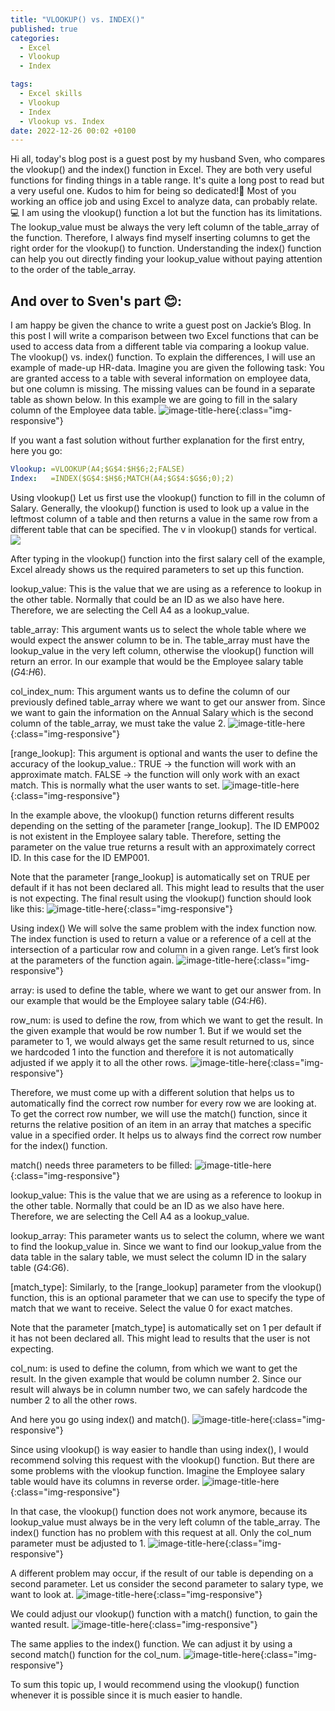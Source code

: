 ```yaml
---
title: "VLOOKUP() vs. INDEX()"
published: true
categories:
  - Excel
  - Vlookup
  - Index

tags:
  - Excel skills
  - Vlookup
  - Index
  - Vlookup vs. Index
date: 2022-12-26 00:02 +0100
---
```

Hi all,
today's blog post is a guest post by my husband Sven, who compares the vlookup() and the index() function in Excel. They are both very useful functions for finding things in a table range. It's quite a long post to read but a very useful one. Kudos to him for being so dedicated!:clap: Most of you working an office job and using Excel to analyze data, can probably relate.:computer: I am using the vlookup() function a lot but the function has its limitations. The lookup_value must be always the very left column of the table_array of the function. Therefore, I always find myself inserting columns to get the right order for the vlookup() to function. Understanding the index() function can help you out directly finding your lookup_value without paying attention to the order of the table_array.

And over to Sven's part :blush::
---
I am happy be given the chance to write a guest post on Jackie’s Blog. In this post I will write a comparison between two Excel functions that can be used to access data from a different table via comparing a lookup value. The vlookup() vs. index() function.
To explain the differences, I will use an example of made-up HR-data. Imagine you are given the following task: You are granted access to a table with several information on employee data, but one column is missing. The missing values can be found in a separate table as shown below. In this example we are going to fill in the salary column of the Employee data table.
![image-title-here](/assets/images/vlookup%20vs%20index_1.png){:class="img-responsive"}

If you want a fast solution without further explanation for the first entry, here you go:
```yaml
Vlookup: =VLOOKUP(A4;$G$4:$H$6;2;FALSE)
Index: 	 =INDEX($G$4:$H$6;MATCH(A4;$G$4:$G$6;0);2)
```

Using vlookup()
Let us first use the vlookup() function to fill in the column of Salary. Generally, the vlookup() function is used to look up a value in the leftmost column of a table and then returns a value in the same row from a different table that can be specified. The v in vlookup() stands for vertical.
<img src="{{site.baseurl | prepend: site.url}}assets/images/vlookup%20vs%20index_1.png"/>

After typing in the vlookup() function into the first salary cell of the example, Excel already shows us the required parameters to set up this function.

lookup_value: This is the value that we are using as a reference to lookup in the other table. Normally that could be an ID as we also have here. Therefore, we are selecting the Cell A4 as a lookup_value.

table_array: This argument wants us to select the whole table where we would expect the answer column to be in. The table_array must have the lookup_value in the very left column, otherwise the vlookup() function will return an error. In our example that would be the Employee salary table ($G$4:$H$6).

col_index_num: This argument wants us to define the column of our previously defined table_array where we want to get our answer from. Since we want to gain the information on the Annual Salary which is the second column of the table_array, we must take the value 2.
![image-title-here](/assets/images/vlookup%20vs%20index_3.png){:class="img-responsive"}


[range_lookup]: This argument is optional and wants the user to define the accuracy of the lookup_value.:
TRUE -> the function will work with an approximate match.
FALSE -> the function will only work with an exact match. This is normally what the user wants to set.
![image-title-here](/assets/images/vlookup%20vs%20index_4.png){:class="img-responsive"}

In the example above, the vlookup() function returns different results depending on the setting of the parameter [range_lookup]. The ID EMP002 is not existent in the Employee salary table. Therefore, setting the parameter on the value true returns a result with an approximately correct ID. In this case for the ID EMP001.

Note that the parameter [range_lookup] is automatically set on TRUE per default if it has not been declared all. This might lead to results that the user is not expecting.
The final result using the vlookup() function should look like this:
![image-title-here](/assets/images/vlookup%20vs%20index_5.png){:class="img-responsive"}


Using index()
We will solve the same problem with the index function now. The index function is used to return a value or a reference of a cell at the intersection of a particular row and column in a given range. Let’s first look at the parameters of the function again.
![image-title-here](/assets/images/vlookup%20vs%20index_6.png){:class="img-responsive"}

array: is used to define the table, where we want to get our answer from. In our example that would be the Employee salary table ($G$4:$H$6).

row_num: is used to define the row, from which we want to get the result. In the given example that would be row number 1. But if we would set the parameter to 1, we would always get the same result returned to us, since we hardcoded 1 into the function and therefore it is not automatically adjusted if we apply it to all the other rows.
![image-title-here](/assets/images/vlookup%20vs%20index_7.png){:class="img-responsive"}

Therefore, we must come up with a different solution that helps us to automatically find the correct row number for every row we are looking at. To get the correct row number, we will use the match() function, since it returns the relative position of an item in an array that matches a specific value in a specified order. It helps us to always find the correct row number for the index() function.

match() needs three parameters to be filled:
![image-title-here](/assets/images/vlookup%20vs%20index_8.png){:class="img-responsive"}

lookup_value: This is the value that we are using as a reference to lookup in the other table. Normally that could be an ID as we also have here. Therefore, we are selecting the Cell A4 as a lookup_value.

lookup_array: This parameter wants us to select the column, where we want to find the lookup_value in. Since we want to find our lookup_value from the data table in the salary table, we must select the column ID in the salary table ($G$4:$G$6).

[match_type]: Similarly, to the [range_lookup] parameter from the vlookup() function, this is an optional parameter that we can use to specify the type of match that we want to receive. Select the value 0 for exact matches.

Note that the parameter [match_type] is automatically set on 1 per default if it has not been declared all. This might lead to results that the user is not expecting.

col_num: is used to define the column, from which we want to get the result. In the given example that would be column number 2. Since our result will always be in column number two, we can safely hardcode the number 2 to all the other rows.

And here you go using index() and match().
![image-title-here](/assets/images/vlookup%20vs%20index_9.png){:class="img-responsive"}

Since using vlookup() is way easier to handle than using index(), I would recommend solving this request with the vlookup() function. But there are some problems with the vlookup function. Imagine the Employee salary table would have its columns in reverse order.
![image-title-here](/assets/images/vlookup%20vs%20index_10.png){:class="img-responsive"}

In that case, the vlookup() function does not work anymore, because its lookup_value must always be in the very left column of the table_array. The index() function has no problem with this request at all. Only the col_num parameter must be adjusted to 1. 
![image-title-here](/assets/images/vlookup%20vs%20index_11.png){:class="img-responsive"}

A different problem may occur, if the result of our table is depending on a second parameter. Let us consider the second parameter to salary type, we want to look at.
![image-title-here](/assets/images/vlookup%20vs%20index_12.png){:class="img-responsive"}

We could adjust our vlookup() function with a match() function, to gain the wanted result. 
![image-title-here](/assets/images/vlookup%20vs%20index_13.png){:class="img-responsive"}

The same applies to the index() function. We can adjust it by using a second match() function for the col_num.
![image-title-here](/assets/images/vlookup%20vs%20index_14.png){:class="img-responsive"}

To sum this topic up, I would recommend using the vlookup() function whenever it is possible since it is much easier to handle.